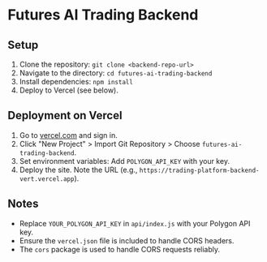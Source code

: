 # Futures AI Trading Backend

## Setup
1. Clone the repository: `git clone <backend-repo-url>`
2. Navigate to the directory: `cd futures-ai-trading-backend`
3. Install dependencies: `npm install`
4. Deploy to Vercel (see below).

## Deployment on Vercel
1. Go to [vercel.com](https://vercel.com) and sign in.
2. Click "New Project" > Import Git Repository > Choose `futures-ai-trading-backend`.
3. Set environment variables: Add `POLYGON_API_KEY` with your key.
4. Deploy the site. Note the URL (e.g., `https://trading-platform-backend-vert.vercel.app`).

## Notes
- Replace `YOUR_POLYGON_API_KEY` in `api/index.js` with your Polygon API key.
- Ensure the `vercel.json` file is included to handle CORS headers.
- The `cors` package is used to handle CORS requests reliably.
